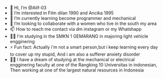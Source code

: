 - 👋 Hi, I’m @Alif-03
- 👀 I’m interested in Film dilan 1990 and Ancika 1995
- 🌱 I’m currently learning become programmer and mechanical
- 💞️ I’m looking to collaborate with a women who live in the south my area
- 📫 How to reach me contact via dm instagram or my Whatshapp
- 🧑‍🔧 I'm studying in the SMKN 1 GEMARANG in majoring light vehicle engginering
- ⚡ Fun fact: Actually i'm not a smart person,but i keep learning every day to cover up my stupid, And i am also a sufferer anxiety disorder
- 🧑‍🎓 I have a dream of studying at the mechanical or electrical engginering faculty at one of the Rangking 10 Universitas in indonesian, Then working at one of the largest natural resources in Indonesia

<!---
Alif-03/Alif-03 is a ✨ special ✨ repository because its `README.md` (this file) appears on your GitHub profile.
You can click the Preview link to take a look at your changes.
--->

